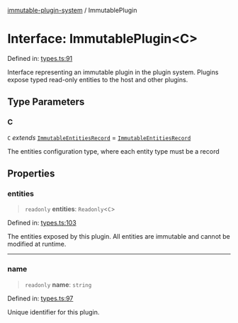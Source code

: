 [immutable-plugin-system](../README.md) / ImmutablePlugin

# Interface: ImmutablePlugin\<C\>

Defined in: [types.ts:91](https://github.com/agladysh/immutable-plugin-system/blob/main/src/types.ts#L91)

Interface representing an immutable plugin in the plugin system.
Plugins expose typed read-only entities to the host and other plugins.

## Type Parameters

### C

`C` *extends* [`ImmutableEntitiesRecord`](../type-aliases/ImmutableEntitiesRecord.md) = [`ImmutableEntitiesRecord`](../type-aliases/ImmutableEntitiesRecord.md)

The entities configuration type, where each entity type must be a record

## Properties

### entities

> `readonly` **entities**: `Readonly`\<`C`\>

Defined in: [types.ts:103](https://github.com/agladysh/immutable-plugin-system/blob/main/src/types.ts#L103)

The entities exposed by this plugin.
All entities are immutable and cannot be modified at runtime.

***

### name

> `readonly` **name**: `string`

Defined in: [types.ts:97](https://github.com/agladysh/immutable-plugin-system/blob/main/src/types.ts#L97)

Unique identifier for this plugin.
